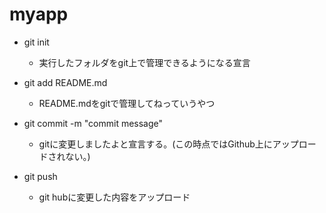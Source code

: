 # myapp

- git init
  - 実行したフォルダをgit上で管理できるようになる宣言

- git add README.md
  - README.mdをgitで管理してねっていうやつ

- git commit -m "commit message"
  - gitに変更しましたよと宣言する。(この時点ではGithub上にアップロードされない。)

- git push
  - git hubに変更した内容をアップロード
